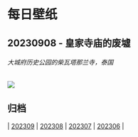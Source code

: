 # 每日壁纸

## 20230908 - 皇家寺庙的废墟

###### 大城府历史公园的柴瓦塔那兰寺，泰国

![](https://www.bing.com/th?id=OHR.AyutthayaTemple_ZH-CN5996587937_UHD.jpg)

## 归档

| [202309](/202309/README.md)
| [202308](/202308/README.md)
| [202307](/202307/README.md)
| [202306](/202306/README.md)
|